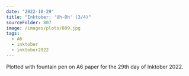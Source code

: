 ```yaml
---
date: "2022-10-29"
title: "Inktober: 'Uh-Oh' (3/4)"
sourceFolder: 807
image: /images/plots/809.jpg
tags:
  - A6
  - inktober
  - inktober2022
---
```


Plotted with fountain pen on A6 paper for the 29th day of Inktober 2022.
